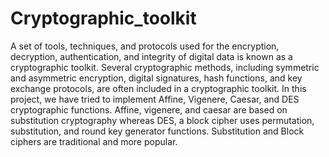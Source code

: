 # Cryptographic_toolkit

A set of tools, techniques, and protocols used for the encryption, decryption, authentication, and integrity of digital data is known as a cryptographic toolkit. Several cryptographic methods, including symmetric and asymmetric encryption, digital signatures, hash functions, and key exchange protocols, are often included in a cryptographic toolkit. In this project, we have tried to implement Affine, Vigenere, Caesar, and DES cryptographic functions. Affine, vigenere, and caesar are based on substitution cryptography whereas DES, a block cipher uses permutation, substitution, and round key generator functions. Substitution and Block ciphers are traditional and more popular.
